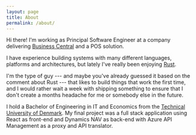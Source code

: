 ```yaml
---
layout: page
title: About
permalink: /about/
---
```


Hi there! I'm working as Principal Software Engineer at a company
delivering [Business Central](https://dynamics.microsoft.com/en-us/business-central/overview/)
and a POS solution.

I have experience building systems with many different languages, 
platforms and architectures, but lately I've really been enjoying
[Rust](https://www.rust-lang.org).

I'm the type of guy --- and maybe you've already guessed it
based on the comment about Rust --- that likes to build things that work
the first time, and I would rather wait a week with shipping something 
to ensure that I don't create a months headache for me or somebody else 
in the future.

I hold a Bachelor of Engineering in IT and Economics from the [Technical
University of Denmark](https://www.dtu.dk). My final project was a full
stack application using React as front-end and Dynamics NAV as back-end
with Azure API Management as a proxy and API translator.
